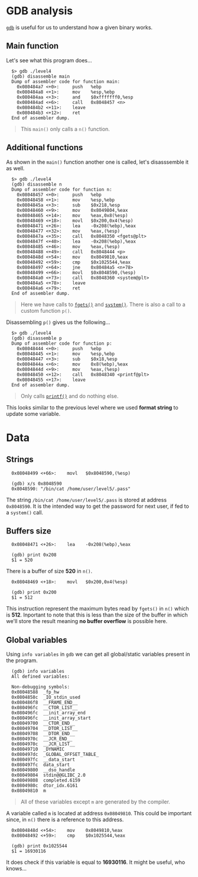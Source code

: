 # GDB analysis

[`gdb`](https://linux.die.net/man/1/gdb) is useful for us to understand how a given binary works.

## Main function

Let's see what this program does...

```gdb
  $> gdb ./level4
  (gdb) disassemble main
  Dump of assembler code for function main:
    0x080484a7 <+0>:     push   %ebp
    0x080484a8 <+1>:     mov    %esp,%ebp
    0x080484aa <+3>:     and    $0xfffffff0,%esp
    0x080484ad <+6>:     call   0x8048457 <n>
    0x080484b2 <+11>:    leave
    0x080484b3 <+12>:    ret
  End of assembler dump.
```

> This `main()` only calls a `n()` function.

## Additional functions

As shown in the `main()` function another one is called, let's disasssemble it as well.

```gdb
  $> gdb ./level4
  (gdb) disassemble n
  Dump of assembler code for function n:
    0x08048457 <+0>:     push   %ebp
    0x08048458 <+1>:     mov    %esp,%ebp
    0x0804845a <+3>:     sub    $0x218,%esp
    0x08048460 <+9>:     mov    0x8049804,%eax
    0x08048465 <+14>:    mov    %eax,0x8(%esp)
    0x08048469 <+18>:    movl   $0x200,0x4(%esp)
    0x08048471 <+26>:    lea    -0x208(%ebp),%eax
    0x08048477 <+32>:    mov    %eax,(%esp)
    0x0804847a <+35>:    call   0x8048350 <fgets@plt>
    0x0804847f <+40>:    lea    -0x208(%ebp),%eax
    0x08048485 <+46>:    mov    %eax,(%esp)
    0x08048488 <+49>:    call   0x8048444 <p>
    0x0804848d <+54>:    mov    0x8049810,%eax
    0x08048492 <+59>:    cmp    $0x1025544,%eax
    0x08048497 <+64>:    jne    0x80484a5 <n+78>
    0x08048499 <+66>:    movl   $0x8048590,(%esp)
    0x080484a0 <+73>:    call   0x8048360 <system@plt>
    0x080484a5 <+78>:    leave
    0x080484a6 <+79>:    ret
  End of assembler dump.
```

> Here we have calls to [`fgets()`](https://linux.die.net/man/3/fgets) and [`system()`](https://man7.org/linux/man-pages/man3/system.3.html). There is also a call to a custom function `p()`.

Disassembling `p()` gives us the following...

```gdb
  $> gdb ./level4
  (gdb) disassemble p
  Dump of assembler code for function p:
    0x08048444 <+0>:     push   %ebp
    0x08048445 <+1>:     mov    %esp,%ebp
    0x08048447 <+3>:     sub    $0x18,%esp
    0x0804844a <+6>:     mov    0x8(%ebp),%eax        
    0x0804844d <+9>:     mov    %eax,(%esp)
    0x08048450 <+12>:    call   0x8048340 <printf@plt>
    0x08048455 <+17>:    leave 
  End of assembler dump.
```

> Only calls [`printf()`](https://man7.org/linux/man-pages/man3/printf.3.html) and do nothing else.

This looks similar to the previous level where we used **format string** to update some variable.

# Data

## Strings

```gdb
  0x08048499 <+66>:    movl   $0x8048590,(%esp)
  
  (gdb) x/s 0x8048590
  0x8048590: "/bin/cat /home/user/level5/.pass"
```

The string `/bin/cat /home/user/level5/.pass` is stored at address `0x8048590`. It is the intended way to get the password for next user, if fed to a `system()` call.

## Buffers size

```gdb
  0x08048471 <+26>:    lea    -0x208(%ebp),%eax

  (gdb) print 0x208
  $1 = 520
```

There is a buffer of size **520** in `n()`.

```gdb
  0x08048469 <+18>:    movl   $0x200,0x4(%esp)

  (gdb) print 0x200
  $1 = 512
```

This instruction represent the maximum bytes read by `fgets()` in `n()` which is **512**. Inportant to note that this is less than the size of the buffer in which we'll store the result meaning **no buffer overflow** is possible here.

## Global variables

Using `info variables` in `gdb` we can get all global/static variables present in the program.

```gdb
  (gdb) info variables
  All defined variables:

  Non-debugging symbols:
  0x08048588  _fp_hw
  0x0804858c  _IO_stdin_used
  0x080486f8  __FRAME_END__
  0x080496fc  __CTOR_LIST__
  0x080496fc  __init_array_end
  0x080496fc  __init_array_start
  0x08049700  __CTOR_END__
  0x08049704  __DTOR_LIST__
  0x08049708  __DTOR_END__
  0x0804970c  __JCR_END__
  0x0804970c  __JCR_LIST__
  0x08049710  _DYNAMIC
  0x080497dc  _GLOBAL_OFFSET_TABLE_
  0x080497fc  __data_start
  0x080497fc  data_start
  0x08049800  __dso_handle
  0x08049804  stdin@@GLIBC_2.0
  0x08049808  completed.6159
  0x0804980c  dtor_idx.6161
  0x08049810  m
```

> All of these variables except `m` are generated by the compiler.

A variable called `m` is located at address `0x08049810`. This could be important since, in `n()` there is a reference to this address.

```gdb
  0x0804848d <+54>:    mov    0x8049810,%eax
  0x08048492 <+59>:    cmp    $0x1025544,%eax

  (gdb) print 0x1025544
  $1 = 16930116
```

It does check if this variable is equal to **16930116**. It might be useful, who knows...